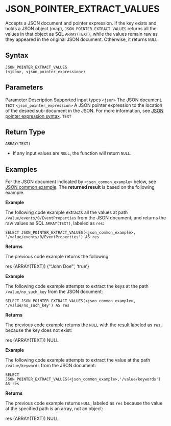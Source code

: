# [](#json_pointer_extract_values)JSON\_POINTER\_EXTRACT\_VALUES

Accepts a JSON document and pointer expression. If the key exists and holds a JSON object (map), `JSON_POINTER_EXTRACT_VALUES` returns all the values in that object as SQL `ARRAY(TEXT)`, while the values remain raw as they appeared in the original JSON document. Otherwise, it returns `NULL`.

## [](#syntax)Syntax

```
JSON_POINTER_EXTRACT_VALUES
(<json>, <json_pointer_expression>)
```

## [](#parameters)Parameters

Parameter Description Supported input types `<json>` The JSON document. `TEXT` `<json_pointer_expression>` A JSON pointer expression to the location of the desired sub-document in the JSON. For more information, see [JSON pointer expression syntax](/sql_reference/functions-reference/JSON/#json-pointer-expression-syntax). `TEXT`

## [](#return-type)Return Type

`ARRAY(TEXT)`

- If any input values are `NULL`, the function will return `NULL`.

## [](#examples)Examples

For the JSON document indicated by `<json_common_example>` below, see [JSON common example](/sql_reference/functions-reference/JSON/#json-common-example). The **returned result** is based on the following example.

**Example**

The following code example extracts all the values at path `/value/events/0/EventProperties` from the JSON document, and returns the raw values as SQL `ARRAY(TEXT)`, labeled as `res`:

```
SELECT JSON_POINTER_EXTRACT_VALUES(<json_common_example>, '/value/events/0/EventProperties') AS res
```

**Returns**

The previous code example returns the following:

res (ARRAY(TEXT)) {‘“John Doe”’, ‘true’}

**Example**

The following code example attempts to extract the keys at the path `/value/no_such_key` from the JSON document:

```
SELECT JSON_POINTER_EXTRACT_VALUES(<json_common_example>, '/value/no_such_key') AS res
```

**Returns**

The previous code example returns the `NULL` with the result labeled as `res`, because the key does not exist:

res (ARRAY(TEXT)) NULL

**Example**

The following code example attempts to extract the value at the path `/value/keywords` from the JSON document:

```
SELECT JSON_POINTER_EXTRACT_VALUES(<json_common_example>,'/value/keywords') AS res
```

**Returns**

The previous code example returns `NULL`, labeled as `res` because the value at the specified path is an array, not an object:

res (ARRAY(TEXT)) NULL